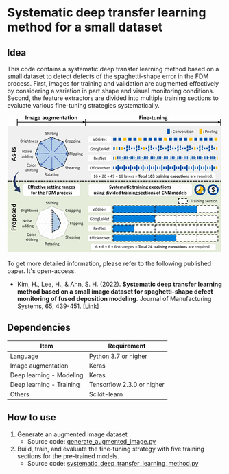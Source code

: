 # Systematic deep transfer learning method for a small dataset
## Idea
This code contains a systematic deep transfer learning method based on a small dataset to detect defects of the spaghetti-shape error in the FDM process. First, images for training and validation are augmented effectively by considering a variation in part shape and visual monitoring conditions. Second, the feature extractors are divided into multiple training sections to evaluate various fine-tuning strategies systematically.

![](/model/systematic_deep_transfer_learning.jpg)

To get more detailed information, please refer to the following published paper. It's open-access.
- Kim, H., Lee, H., & Ahn, S. H. (2022). **Systematic deep transfer learning method based on a small image dataset for spaghetti-shape defect monitoring of fused deposition modeling**. Journal of Manufacturing Systems, 65, 439-451. [[Link](https://doi.org/10.1016/j.jmsy.2022.10.009)] 

## Dependencies
|Item|Requirement|
|---|---|
|Language|Python 3.7 or higher|
|Image augmentation|Keras|
|Deep learning - Modeling|Keras|
|Deep learning - Training|Tensorflow 2.3.0 or higher|
|Others|Scikit-learn|

## How to use
1. Generate an augmented image dataset
    - Source code: [generate_augmented_image.py](/model/generate_augmented_images.py)
2. Build, train, and evaluate the fine-tuning strategy with five training sections for the pre-trained models.
    - Source code: [systematic_deep_transfer_learning_method.py](/model/systematic_deep_transfer_learning_method.py)

